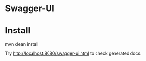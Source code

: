 # Swagger-UI

# Install

mvn clean install

Try [http://localhost:8080/swagger-ui.html](http://localhost:8080/swagger-ui.html) to check generated docs.
